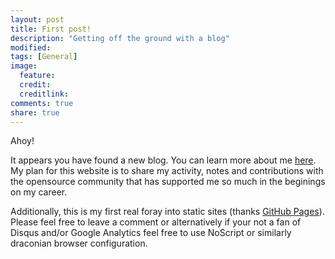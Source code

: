```yaml
---
layout: post
title: First post!
description: "Getting off the ground with a blog"
modified: 
tags: [General]
image:
  feature:
  credit:
  creditlink:
comments: true
share: true
---
```


Ahoy!

It appears you have found a new blog. You can learn more about me [here](/about/). My plan for this website is to share my activity, notes and contributions with the opensource community that has supported me so much in the beginings on my career.

Additionally, this is my first real foray into static sites (thanks [GitHub Pages](https://pages.github.com/)). Please feel free to leave a comment or alternatively if your not a fan of Disqus and/or Google Analytics feel free to use NoScript or similarly draconian browser configuration.
